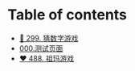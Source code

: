 # Table of contents

* [💚 299. 猜数字游戏](README.md)
* [000.测试页面](000.-ce-shi-ye-mian.md)
* [❤ 488. 祖玛游戏](488.-zu-ma-you-xi.md)
